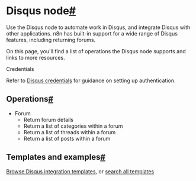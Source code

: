 [](https://github.com/n8n-io/n8n-docs/edit/main/docs/integrations/builtin/app-nodes/n8n-nodes-base.disqus.md "Edit this page")

# Disqus node[#](#disqus-node "Permanent link")

Use the Disqus node to automate work in Disqus, and integrate Disqus with other applications. n8n has built-in support for a wide range of Disqus features, including returning forums.

On this page, you'll find a list of operations the Disqus node supports and links to more resources.

Credentials

Refer to [Disqus credentials](../../credentials/disqus/) for guidance on setting up authentication.

## Operations[#](#operations "Permanent link")

*   Forum
    *   Return forum details
    *   Return a list of categories within a forum
    *   Return a list of threads within a forum
    *   Return a list of posts within a forum

## Templates and examples[#](#templates-and-examples "Permanent link")

[Browse Disqus integration templates](https://n8n.io/integrations/disqus/), or [search all templates](https://n8n.io/workflows/)